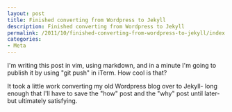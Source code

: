 ```yaml
---
layout: post
title: Finished converting from Wordpress to Jekyll
description: Finished converting from Wordpress to Jekyll
permalink: /2011/10/finished-converting-from-wordpress-to-jekyll/index.html
categories:
- Meta
---
```


I'm writing this post in vim, using markdown, and in a minute I'm going to
publish it by using "git push" in iTerm. How cool is that?

It took a little work converting my old Wordpress blog over to Jekyll- long
enough that I'll have to save the "how" post and the "why" post until later-
but ultimately satisfying.
